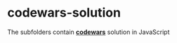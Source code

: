# codewars-solution

The subfolders contain **[codewars](https://www.codewars.com/)** solution in JavaScript
